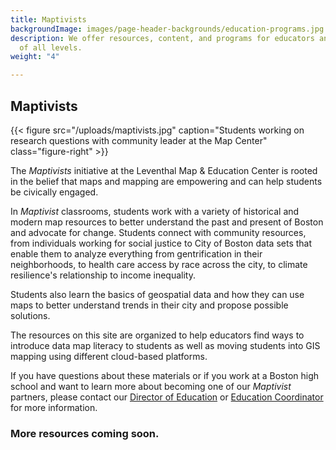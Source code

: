 ```yaml
---
title: Maptivists
backgroundImage: images/page-header-backgrounds/education-programs.jpg
description: We offer resources, content, and programs for educators and students
  of all levels.
weight: "4"

---
```

## Maptivists

{{< figure src="/uploads/maptivists.jpg" caption="Students working on research questions with community leader at the Map Center" class="figure-right" >}}

The _Maptivists_ initiative at the Leventhal Map & Education Center is rooted in the belief that maps and mapping are empowering and can help students be civically engaged.

In _Maptivist_ classrooms, students work with a variety of historical and modern map resources to better understand the past and present of Boston and advocate for change. Students connect with community resources, from individuals working for social justice to City of Boston data sets that enable them to analyze everything from gentrification in their neighborhoods, to health care access by race across the city, to climate resilience's relationship to income inequality.

Students also learn the basics of geospatial data and how they can use maps to better understand trends in their city and propose possible solutions.

The resources on this site are organized to help educators find ways to introduce data map literacy to students as well as moving students into GIS mapping using different cloud-based platforms.

If you have questions about these materials or if you work at a Boston high school and want to learn more about becoming one of our _Maptivist_ partners, please contact our [Director of Education](people/michelle-leblanc) or [Education Coordinator](people/lynn-brown) for more information.

### More resources coming soon.